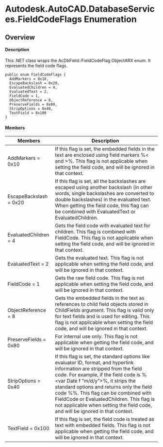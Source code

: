 # Autodesk.AutoCAD.DatabaseServices.FieldCodeFlags Enumeration

## Overview

#### Description
This .NET class wraps the AcDbField::FieldCodeFlag ObjectARX enum. It represents the field code flags.
```text
public enum FieldCodeFlags {
  AddMarkers = 0x10,
  EscapeBackslash = 0x20,
  EvaluatedChildren = 4,
  EvaluatedText = 2,
  FieldCode = 1,
  ObjectReference = 8,
  PreserveFields = 0x80,
  StripOptions = 0x40,
  TextField = 0x100
}
```

#### Members
| Members | Description |
| --- | --- |
| AddMarkers = 0x10 | If this flag is set, the embedded fields in the text are enclosed using field markers %< and >%. This flag is not applicable when setting the field code, and will be ignored in that context. |
| EscapeBackslash = 0x20 | If this flag is set, all the backslashes are escaped using another backslash (in other words, single backslashes are converted to double backslashes) in the evaluated text. When getting the field code, this flag can be combined with EvaluatedText or EvaluatedChildren. |
| EvaluatedChildren = 4 | Gets the field code with evaluated text for children. This flag is combined with FieldCode. This flag is not applicable when setting the field code, and will be ignored in that context. |
| EvaluatedText = 2 | Gets the evaluated text. This flag is not applicable when setting the field code, and will be ignored in that context. |
| FieldCode = 1 | Gets the raw field code. This flag is not applicable when setting the field code, and will be ignored in that context. |
| ObjectReference = 8 | Gets the embedded fields in the text as references to child field objects stored in ChildFields argument. This flag is valid only for text fields and is used for editing. This flag is not applicable when setting the field code, and will be ignored in that context. |
| PreserveFields = 0x80 | For internal use only. This flag is not applicable when getting the field code, and will be ignored in that context. |
| StripOptions = 0x40 | If this flag is set, the standard options like evaluator ID, format, and hyperlink information are stripped from the field code. For example, if the field code is %<var Date f "m/d/y">%, it strips the standard options and returns only the field code %%. This flag can be combined with FieldCode or EvaluatedChildren. This flag is not applicable when setting the field code, and will be ignored in that context. |
| TextField = 0x100 | If this flag is set, the field code is treated as text with embedded fields. This flag is not applicable when getting the field code, and will be ignored in that context. |
